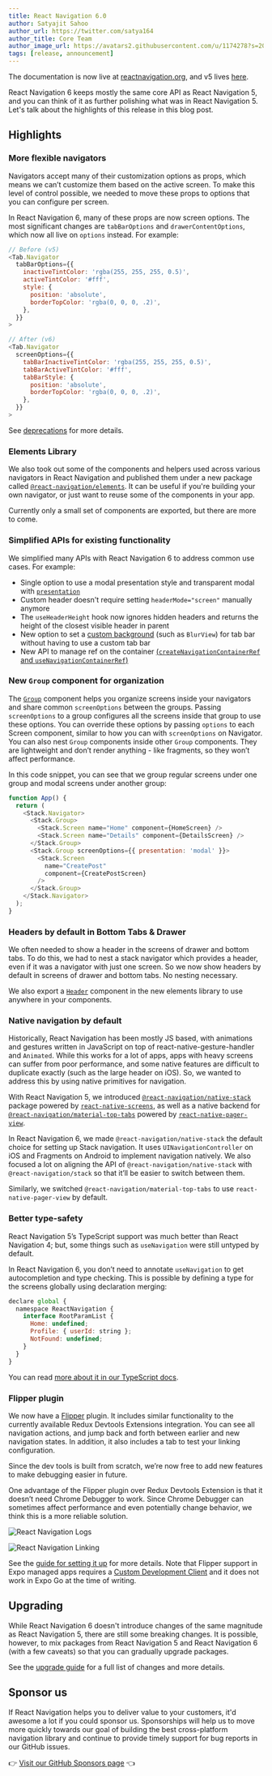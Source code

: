 ```yaml
---
title: React Navigation 6.0
author: Satyajit Sahoo
author_url: https://twitter.com/satya164
author_title: Core Team
author_image_url: https://avatars2.githubusercontent.com/u/1174278?s=200&v=4
tags: [release, announcement]
---
```


The documentation is now live at [reactnavigation.org](https://reactnavigation.org), and v5 lives [here](/docs/5.x/getting-started).

React Navigation 6 keeps mostly the same core API as React Navigation 5, and you can think of it as further polishing what was in React Navigation 5. Let's talk about the highlights of this release in this blog post.

<!--truncate-->

## Highlights

### More flexible navigators

Navigators accept many of their customization options as props, which means we can’t customize them based on the active screen. To make this level of control possible, we needed to move these props to options that you can configure per screen.

In React Navigation 6, many of these props are now screen options. The most significant changes are `tabBarOptions` and `drawerContentOptions`, which now all live on `options` instead. For example:

```js
// Before (v5)
<Tab.Navigator
  tabBarOptions={{
    inactiveTintColor: 'rgba(255, 255, 255, 0.5)',
    activeTintColor: '#fff',
    style: {
      position: 'absolute',
      borderTopColor: 'rgba(0, 0, 0, .2)',
    },
  }}
>
```

```js
// After (v6)
<Tab.Navigator
  screenOptions={{
    tabBarInactiveTintColor: 'rgba(255, 255, 255, 0.5)',
    tabBarActiveTintColor: '#fff',
    tabBarStyle: {
      position: 'absolute',
      borderTopColor: 'rgba(0, 0, 0, .2)',
    },
  }}
>
```

See [deprecations](/docs/upgrading-from-5.x#deprecations) for more details.

### Elements Library

We also took out some of the components and helpers used across various navigators in React Navigation and published them under a new package called [`@react-navigation/elements`](/docs/elements). It can be useful if you're building your own navigator, or just want to reuse some of the components in your app.

Currently only a small set of components are exported, but there are more to come.

### Simplified APIs for existing functionality

We simplified many APIs with React Navigation 6 to address common use cases. For example:

- Single option to use a modal presentation style and transparent modal with [`presentation`](/docs/stack-navigator#presentation)
- Custom header doesn't require setting `headerMode="screen"` manually anymore
- The `useHeaderHeight` hook now ignores hidden headers and returns the height of the closest visible header in parent
- New option to set a [custom background](/docs/bottom-tab-navigator#tabbarbackground) (such as `BlurView`) for tab bar without having to use a custom tab bar
- New API to manage ref on the container [(`createNavigationContainerRef` and `useNavigationContainerRef`)](/docs/navigating-without-navigation-prop)

### New `Group` component for organization


The [`Group`](/docs/group) component helps you organize screens inside your navigators and share common `screenOptions` between the groups.  Passing `screenOptions` to a group configures all the screens inside that group to use these options. You can override these options by passing `options` to each Screen component, similar to how you can with `screenOptions` on Navigator. You can also nest `Group` components inside other `Group` components. They are lightweight and don’t render anything - like fragments, so they won’t affect performance.

In this code snippet, you can see that we group regular screens under one group and modal screens under another group:

```js
function App() {
  return (
    <Stack.Navigator>
      <Stack.Group>
        <Stack.Screen name="Home" component={HomeScreen} />
        <Stack.Screen name="Details" component={DetailsScreen} />
      </Stack.Group>
      <Stack.Group screenOptions={{ presentation: 'modal' }}>
        <Stack.Screen
          name="CreatePost"
          component={CreatePostScreen}
        />
      </Stack.Group>
    </Stack.Navigator>
  );
}
```

### Headers by default in Bottom Tabs & Drawer

We often needed to show a header in the screens of drawer and bottom tabs. To do this, we had to nest a stack navigator which provides a header, even if it was a navigator with just one screen. So we now show headers by default in screens of drawer and bottom tabs. No nesting necessary.

We also export a [`Header`](/docs/elements#header) component in the new elements library to use anywhere in your components.

### Native navigation by default

Historically, React Navigation has been mostly JS based, with animations and gestures written in JavaScript on top of react-native-gesture-handler and `Animated`. While this works for a lot of apps, apps with heavy screens can suffer from poor performance, and some native features are difficult to duplicate exactly (such as the large header on iOS). So, we wanted to address this by using native primitives for navigation.

With React Navigation 5, we introduced [`@react-navigation/native-stack`](/docs/native-stack-navigator) package powered by [`react-native-screens`](https://github.com/software-mansion/react-native-screens), as well as a native backend for [`@react-navigation/material-top-tabs`](/docs/material-top-tab-navigator) powered by [`react-native-pager-view`](https://github.com/callstack/react-native-pager-view).

In React Navigation 6, we made `@react-navigation/native-stack` the default choice for setting up Stack navigation. It uses `UINavigationController` on iOS and Fragments on Android to implement navigation natively. We also focused a lot on aligning the API of `@react-navigation/native-stack` with `@react-navigation/stack` so that it’ll be easier to switch between them.

Similarly, we switched `@react-navigation/material-top-tabs` to use `react-native-pager-view` by default.

### Better type-safety

React Navigation 5’s TypeScript support was much better than React Navigation 4; but, some things such as `useNavigation` were still untyped by default.

In React Navigation 6, you don’t need to annotate `useNavigation` to get autocompletion and type checking. This is possible by defining a type for the screens globally using declaration merging:

```js
declare global {
  namespace ReactNavigation {
    interface RootParamList {
      Home: undefined;
      Profile: { userId: string };
      NotFound: undefined;
    }
  }
}
```

You can read [more about it in our TypeScript docs](/docs/typescript#specifying-default-types-for-usenavigation-link-ref-etc).

### Flipper plugin

We now have a [Flipper](https://fbflipper.com/) plugin. It includes similar functionality to the currently available Redux Devtools Extensions integration. You can see all navigation actions, and jump back and forth between earlier and new navigation states. In addition, it also includes a tab to test your linking configuration.

Since the dev tools is built from scratch, we’re now free to add new features to make debugging easier in future.

One advantage of the Flipper plugin over Redux Devtools Extension is that it doesn’t need Chrome Debugger to work. Since Chrome Debugger can sometimes affect performance and even potentially change behavior, we think this is a more reliable solution.

![React Navigation Logs](/assets/devtools/flipper-plugin-logs.png)

![React Navigation Linking](/assets/devtools/flipper-plugin-linking.png)

See the [guide for setting it up](/docs/devtools#useflipper) for more details. Note that Flipper support in Expo managed apps requires a [Custom Development Client](https://docs.expo.dev/clients/introduction/) and it does not work in Expo Go at the time of writing.

## Upgrading

While React Navigation 6 doesn't introduce changes of the same magnitude as React Navigation 5, there are still some breaking changes. It is possible, however, to mix packages from React Navigation 5 and React Navigation 6 (with a few caveats) so that you can gradually upgrade packages.

See the [upgrade guide](/docs/upgrading-from-5.x) for a full list of changes and more details.

## Sponsor us

If React Navigation helps you to deliver value to your customers, it'd awesome a lot if you could sponsor us. Sponsorships will help us to move more quickly towards our goal of building the best cross-platform navigation library and continue to provide timely support for bug reports in our GitHub issues.

👉 [Visit our GitHub Sponsors page](https://github.com/sponsors/react-navigation) 👈
